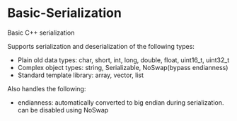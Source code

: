 # Basic-Serialization
Basic C++ serialization

Supports serialization and deserialization of the following types:
- Plain old data types: char, short, int, long, double, float, uint16_t, uint32_t
- Complex object types: string, Serializable, NoSwap(bypass endianness)
- Standard template library: array, vector, list

Also handles the following:
- endianness: automatically converted to big endian during serialization. can be disabled using NoSwap<T>
